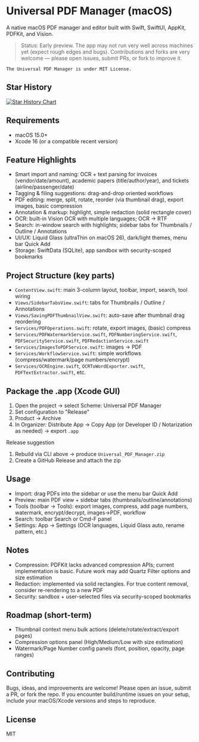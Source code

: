 # Universal PDF Manager (macOS)

A native macOS PDF manager and editor built with Swift, SwiftUI, AppKit, PDFKit, and Vision.

> Status: Early preview. The app may not run very well across machines yet (expect rough edges and bugs). Contributions and forks are very welcome — please open issues, submit PRs, or fork to improve it.

`The Universal PDF Manager is under MIT License. `

## Star History

<a href="https://www.star-history.com/#alexlam0206/gemini-vpn-proxy&type=date&legend=top-left">
 <picture>
   <source media="(prefers-color-scheme: dark)" srcset="https://api.star-history.com/svg?repos=alexlam0206/gemini-vpn-proxy&type=date&theme=dark&legend=top-left" />
   <source media="(prefers-color-scheme: light)" srcset="https://api.star-history.com/svg?repos=alexlam0206/gemini-vpn-proxy&type=date&legend=top-left" />
   <img alt="Star History Chart" src="https://api.star-history.com/svg?repos=alexlam0206/gemini-vpn-proxy&type=date&legend=top-left" />
 </picture>
</a>

## Requirements
- macOS 15.0+
- Xcode 16 (or a compatible recent version)

## Feature Highlights
- Smart import and naming: OCR + text parsing for invoices (vendor/date/amount), academic papers (title/author/year), and tickets (airline/passenger/date)
- Tagging & filing suggestions: drag-and-drop oriented workflows
- PDF editing: merge, split, rotate, reorder (via thumbnail drag), export images, basic compression
- Annotation & markup: highlight, simple redaction (solid rectangle cover)
- OCR: built-in Vision OCR with multiple languages; OCR → RTF
- Search: in-window search with highlights; sidebar tabs for Thumbnails / Outline / Annotations
- UI/UX: Liquid Glass (ultraThin on macOS 26), dark/light themes, menu bar Quick Add
- Storage: SwiftData (SQLite), app sandbox with security-scoped bookmarks

## Project Structure (key parts)
- `ContentView.swift`: main 3-column layout, toolbar, import, search, tool wiring
- `Views/SidebarTabsView.swift`: tabs for Thumbnails / Outline / Annotations
- `Views/SavingPDFThumbnailView.swift`: auto-save after thumbnail drag reordering
- `Services/PDFOperations.swift`: rotate, export images, (basic) compress
- `Services/PDFWatermarkService.swift`, `PDFNumberingService.swift`, `PDFSecurityService.swift`, `PDFRedactionService.swift`
- `Services/ImagesToPDFService.swift`: images → PDF
- `Services/WorkflowService.swift`: simple workflows (compress/watermark/page numbers/encrypt)
- `Services/OCREngine.swift`, `OCRToWordExporter.swift`, `PDFTextExtractor.swift`, etc.

## Package the .app (Xcode GUI)
1. Open the project → select Scheme: Universal PDF Manager
2. Set configuration to "Release"
3. Product → Archive
4. In Organizer: Distribute App → Copy App (or Developer ID / Notarization as needed) → export `.app`

Release suggestion
1) Rebuild via CLI above → produce `Universal_PDF_Manager.zip`
2) Create a GitHub Release and attach the zip

## Usage
- Import: drag PDFs into the sidebar or use the menu bar Quick Add
- Preview: main PDF view + sidebar tabs (thumbnails/outline/annotations)
- Tools (toolbar → Tools): export images, compress, add page numbers, watermark, encrypt/decrypt, images→PDF, workflow
- Search: toolbar Search or Cmd-F panel
- Settings: App → Settings (OCR languages, Liquid Glass auto, rename pattern, etc.)

## Notes
- Compression: PDFKit lacks advanced compression APIs; current implementation is basic. Future work may add Quartz Filter options and size estimation
- Redaction: implemented via solid rectangles. For true content removal, consider re-rendering to a new PDF
- Security: sandbox + user-selected files via security-scoped bookmarks

## Roadmap (short-term)
- Thumbnail context menu bulk actions (delete/rotate/extract/export pages)
- Compression options panel (High/Medium/Low with size estimation)
- Watermark/Page Number config panels (font, position, opacity, page ranges)

## Contributing
Bugs, ideas, and improvements are welcome! Please open an issue, submit a PR, or fork the repo. If you encounter build/runtime issues on your setup, include your macOS/Xcode versions and steps to reproduce.

## License
MIT 
